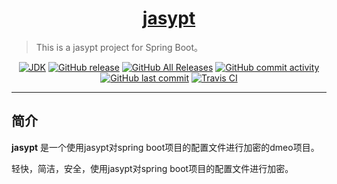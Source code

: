 <h1 align="center"><a href="https://github.com/eelve" target="_blank">jasypt</a></h1>

> This is a jasypt project for Spring Boot。

<p align="center">
<a href="#"><img alt="JDK" src="https://img.shields.io/badge/JDK-1.8-yellow.svg?style=flat-square"/></a>
<a href="https://github.com/eelve/jasypt/releases"><img alt="GitHub release" src="https://img.shields.io/github/release/eelve/jasypt.svg?style=flat-square"/></a>
<a href="https://github.com/eelve/jasypt/releases"><img alt="GitHub All Releases" src="https://img.shields.io/github/downloads/eelve/jasypt/total.svg?style=flat-square"></a>
<a href="https://github.com/eelve/jasypt/commits"><img alt="GitHub commit activity" src="https://img.shields.io/github/commit-activity/w/eelve/jasypt.svg?style=flat-square"></a>
<a href="https://github.com/eelve/jasypt/commits"><img alt="GitHub last commit" src="https://img.shields.io/github/last-commit/eelve/jasypt.svg?style=flat-square"></a>
<a href="https://travis-ci.org/eelve/jasypt"><img alt="Travis CI" src="https://img.shields.io/travis/eelve/jasypt.svg?style=flat-square"/></a>
</p>

------------------------------

## 简介

**jasypt** 是一个使用jasypt对spring boot项目的配置文件进行加密的dmeo项目。

轻快，简洁，安全，使用jasypt对spring boot项目的配置文件进行加密。
